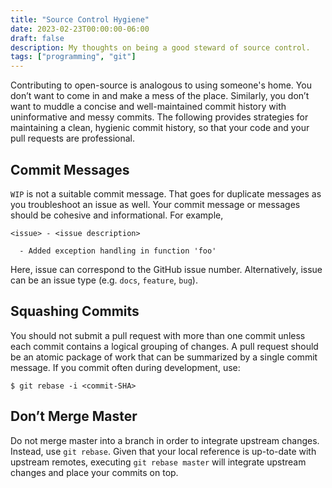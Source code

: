 ```yaml
---
title: "Source Control Hygiene"
date: 2023-02-23T00:00:00-06:00
draft: false
description: My thoughts on being a good steward of source control.
tags: ["programming", "git"]
---
```


Contributing to open-source is analogous to using someone's home. You don’t want to come in and make a mess of the place. Similarly, you don’t want to muddle a concise and well-maintained commit history with uninformative and messy commits. The following provides strategies for maintaining a clean, hygienic commit history, so that your code and your pull requests are professional.

## Commit Messages

`WIP` is not a suitable commit message. That goes for duplicate messages as you troubleshoot an issue as well. Your commit message or messages should be cohesive and informational. For example,

```
<issue> - <issue description>

  - Added exception handling in function 'foo'
```

Here, issue can correspond to the GitHub issue number. Alternatively, issue can be an issue type (e.g. `docs`, `feature`, `bug`).

## Squashing Commits

You should not submit a pull request with more than one commit unless each commit contains a logical grouping of changes. A pull request should be an atomic package of work that can be summarized by a single commit message. If you commit often during development, use:

```
$ git rebase -i <commit-SHA>
```

## Don’t Merge Master
Do not merge master into a branch in order to integrate upstream changes. Instead, use `git rebase`. Given that your local reference is up-to-date with upstream remotes, executing `git rebase master` will integrate upstream changes and place your commits on top.
